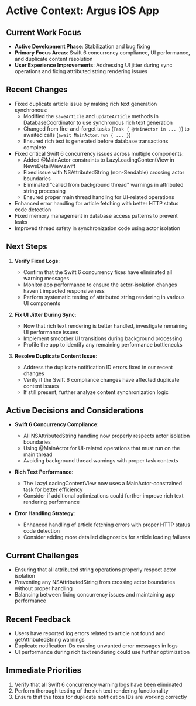 # Active Context: Argus iOS App

## Current Work Focus
- **Active Development Phase**: Stabilization and bug fixing
- **Primary Focus Areas**: Swift 6 concurrency compliance, UI performance, and duplicate content resolution
- **User Experience Improvements**: Addressing UI jitter during sync operations and fixing attributed string rendering issues

## Recent Changes
- Fixed duplicate article issue by making rich text generation synchronous:
  - Modified the `saveArticle` and `updateArticle` methods in DatabaseCoordinator to use synchronous rich text generation
  - Changed from fire-and-forget tasks (`Task { @MainActor in ... }`) to awaited calls (`await MainActor.run { ... }`)
  - Ensured rich text is generated before database transactions complete
- Fixed critical Swift 6 concurrency issues across multiple components:
  - Added @MainActor constraints to LazyLoadingContentView in NewsDetailView.swift
  - Fixed issue with NSAttributedString (non-Sendable) crossing actor boundaries
  - Eliminated "called from background thread" warnings in attributed string processing
  - Ensured proper main thread handling for UI-related operations
- Enhanced error handling for article fetching with better HTTP status code detection
- Fixed memory management in database access patterns to prevent leaks
- Improved thread safety in synchronization code using actor isolation

## Next Steps
1. **Verify Fixed Logs**:
   - Confirm that the Swift 6 concurrency fixes have eliminated all warning messages
   - Monitor app performance to ensure the actor-isolation changes haven't impacted responsiveness
   - Perform systematic testing of attributed string rendering in various UI components

2. **Fix UI Jitter During Sync**:
   - Now that rich text rendering is better handled, investigate remaining UI performance issues
   - Implement smoother UI transitions during background processing
   - Profile the app to identify any remaining performance bottlenecks

3. **Resolve Duplicate Content Issue**:
   - Address the duplicate notification ID errors fixed in our recent changes
   - Verify if the Swift 6 compliance changes have affected duplicate content issues
   - If still present, further analyze content synchronization logic

## Active Decisions and Considerations
- **Swift 6 Concurrency Compliance**: 
  - All NSAttributedString handling now properly respects actor isolation boundaries
  - Using @MainActor for UI-related operations that must run on the main thread
  - Avoiding background thread warnings with proper task contexts

- **Rich Text Performance**: 
  - The LazyLoadingContentView now uses a MainActor-constrained task for better efficiency
  - Consider if additional optimizations could further improve rich text rendering performance

- **Error Handling Strategy**: 
  - Enhanced handling of article fetching errors with proper HTTP status code detection
  - Consider adding more detailed diagnostics for article loading failures

## Current Challenges
- Ensuring that all attributed string operations properly respect actor isolation
- Preventing any NSAttributedString from crossing actor boundaries without proper handling
- Balancing between fixing concurrency issues and maintaining app performance

## Recent Feedback
- Users have reported log errors related to article not found and getAttributedString warnings
- Duplicate notification IDs causing unwanted error messages in logs
- UI performance during rich text rendering could use further optimization

## Immediate Priorities
1. Verify that all Swift 6 concurrency warning logs have been eliminated
2. Perform thorough testing of the rich text rendering functionality
3. Ensure that the fixes for duplicate notification IDs are working correctly
